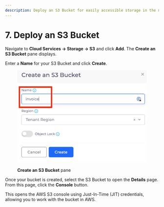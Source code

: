 ```yaml
---
description: Deploy an S3 Bucket for easily accessible storage in the nholuongut Portal
---
```


# 7. Deploy an S3 Bucket

Navigate to **Cloud Services -> Storage -> S3** and click **Add**.  The **Create an S3 Bucket** pane displays.

Enter a **Name** for your S3 Bucket and click **Create**.

<figure><img src="../../../.gitbook/assets/s3.png" alt=""><figcaption><p><strong>Create an S3 Bucket</strong> pane</p></figcaption></figure>

Once your bucket is created, select the S3 Bucket to open the **Details** page. From this page, click the **Console** button.

This opens the AWS S3 console using Just-In-Time (JIT) credentials, allowing you to work with the bucket in AWS.
